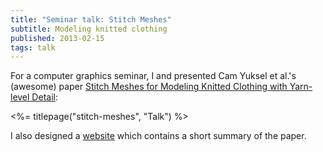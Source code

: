 ```yaml
---
title: "Seminar talk: Stitch Meshes"
subtitle: Modeling knitted clothing
published: 2013-02-15
tags: talk
---
```


For a computer graphics seminar, I and presented Cam Yuksel et al.'s (awesome) paper [Stitch Meshes for Modeling Knitted Clothing with Yarn-level Detail](http://www.cemyuksel.com/research/stitchmeshes/):

<%= titlepage("stitch-meshes", "Talk") %>

I also designed a [website](http://www.cg.cs.tu-bs.de/teaching/seminars/ws1213/CG/webpages/SebastianMorr/) which contains a short summary of the paper.
